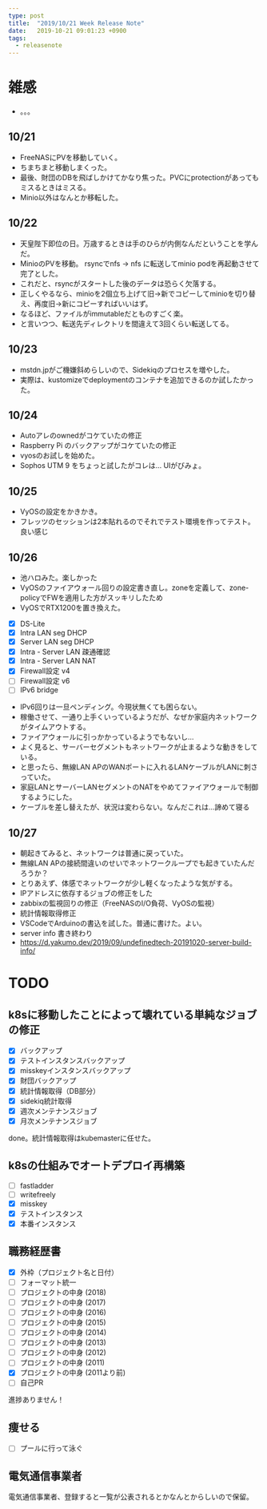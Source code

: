 ```yaml
---
type: post
title:  "2019/10/21 Week Release Note"
date:   2019-10-21 09:01:23 +0900
tags:
  - releasenote
---
```

# 雑感

* 。。。

## 10/21

* FreeNASにPVを移動していく。
* ちまちまと移動しまくった。
* 最後、財団のDBを飛ばしかけてかなり焦った。PVCにprotectionがあってもミスるときはミスる。
* Minio以外はなんとか移転した。

## 10/22

* 天皇陛下即位の日。万歳するときは手のひらが内側なんだということを学んだ。
* MinioのPVを移動。 rsyncでnfs -> nfs に転送してminio podを再起動させて完了とした。
* これだと、rsyncがスタートした後のデータは恐らく欠落する。
* 正しくやるなら、minioを2個立ち上げて旧→新でコピーしてminioを切り替え、再度旧→新にコピーすればいいはず。
* なるほど、ファイルがimmutableだとものすごく楽。
* と言いつつ、転送先ディレクトリを間違えて3回くらい転送してる。

## 10/23

* mstdn.jpがご機嫌斜めらしいので、Sidekiqのプロセスを増やした。
* 実際は、kustomizeでdeploymentのコンテナを追加できるのか試したかった。

## 10/24

* Autoアレのownedがコケていたの修正
* Raspberry Pi のバックアップがコケていたの修正
* vyosのお試しを始めた。
* Sophos UTM 9 をちょっと試したがコレは… UIがびみょ。

## 10/25

* VyOSの設定をかきかき。
* フレッツのセッションは2本貼れるのでそれでテスト環境を作ってテスト。良い感じ

## 10/26

* 池ハロみた。楽しかった
* VyOSのファイアウォール回りの設定書き直し。zoneを定義して、zone-policyでFWを適用した方がスッキリしたため
* VyOSでRTX1200を置き換えた。
- [x] DS-Lite
- [x] Intra LAN seg DHCP
- [x] Server LAN seg DHCP
- [x] Intra - Server LAN 疎通確認
- [x] Intra - Server LAN NAT
- [x] Firewall設定 v4 
- [ ] Firewall設定 v6
- [ ] IPv6 bridge
* IPv6回りは一旦ペンディング。今現状無くても困らない。
* 稼働させて、一通り上手くいっているようだが、なぜか家庭内ネットワークがタイムアウトする。
* ファイアウォールに引っかかっているようでもないし…
* よく見ると、サーバーセグメントもネットワークが止まるような動きをしている。
* と思ったら、無線LAN APのWANポートに入れるLANケーブルがLANに刺さっていた。
* 家庭LANとサーバーLANセグメントのNATをやめてファイアウォールで制御するようにした。
* ケーブルを差し替えたが、状況は変わらない。なんだこれは…諦めて寝る

## 10/27

* 朝起きてみると、ネットワークは普通に戻っていた。
* 無線LAN APの接続間違いのせいでネットワークループでも起きていたんだろうか？
* とりあえず、体感でネットワークが少し軽くなったような気がする。
* IPアドレスに依存するジョブの修正をした
* zabbixの監視回りの修正（FreeNASのI/O負荷、VyOSの監視）
* 統計情報取得修正
* VSCodeでArduinoの書込を試した。普通に書けた。よい。
* server info 書き終わり
* https://d.yakumo.dev/2019/09/undefinedtech-20191020-server-build-info/

# TODO

## k8sに移動したことによって壊れている単純なジョブの修正

- [x] バックアップ
- [x] テストインスタンスバックアップ
- [x] misskeyインスタンスバックアップ
- [x] 財団バックアップ
- [x] 統計情報取得（DB部分）
- [x] sidekiq統計取得 
- [x] 週次メンテナンスジョブ
- [x] 月次メンテナンスジョブ

done。統計情報取得はkubemasterに任せた。

## k8sの仕組みでオートデプロイ再構築
- [ ] fastladder
- [ ] writefreely
- [x] misskey
- [x] テストインスタンス
- [x] 本番インスタンス

## 職務経歴書

- [x] 外枠（プロジェクト名と日付）
- [ ] フォーマット統一
- [ ] プロジェクトの中身 (2018)
- [ ] プロジェクトの中身 (2017)
- [ ] プロジェクトの中身 (2016)
- [ ] プロジェクトの中身 (2015)
- [ ] プロジェクトの中身 (2014)
- [ ] プロジェクトの中身 (2013)
- [ ] プロジェクトの中身 (2012)
- [ ] プロジェクトの中身 (2011)
- [x] プロジェクトの中身 (2011より前)
- [ ] 自己PR

進捗ありません！

## 痩せる

- [ ] プールに行って泳ぐ

## 電気通信事業者

電気通信事業者、登録すると一覧が公表されるとかなんとからしいので保留。
